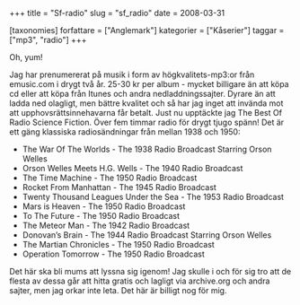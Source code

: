 +++
title = "Sf-radio"
slug = "sf_radio"
date = 2008-03-31

[taxonomies]
forfattare = ["Anglemark"]
kategorier = ["Kåserier"]
taggar = ["mp3", "radio"]
+++

Oh, yum!

Jag har prenumererat på musik i form av högkvalitets-mp3:or från emusic.com i drygt två år. 25-30 kr per album - mycket billigare än att köpa cd eller att köpa från Itunes och andra nedladdningssajter. Dyrare än att ladda ned olagligt, men bättre kvalitet och så har jag inget att invända mot att upphovsrättsinnehavarna får betalt. Just nu upptäckte jag The Best Of Radio Science Fiction. Över fem timmar radio för drygt tjugo spänn! Det är ett gäng klassiska radiosändningar från mellan 1938 och 1950:

* The War Of The Worlds - The 1938 Radio Broadcast Starring Orson Welles
* Orson Welles Meets H.G. Wells - The 1940 Radio Broadcast
* The Time Machine - The 1950 Radio Broadcast
* Rocket From Manhattan - The 1945 Radio Broadcast
* Twenty Thousand Leagues Under the Sea - The 1953 Radio Broadcast
* Mars is Heaven - The 1950 Radio Broadcast
* To The Future - The 1950 Radio Broadcast
* The Meteor Man - The 1942 Radio Broadcast
* Donovan’s Brain - The 1944 Radio Broadcast Starring Orson Welles
* The Martian Chronicles - The 1950 Radio Broadcast
* Operation Tomorrow - The 1950 Radio Broadcast

Det här ska bli mums att lyssna sig igenom! Jag skulle i och för sig tro att de flesta av dessa går att hitta gratis och lagligt via archive.org och andra sajter, men jag orkar inte leta. Det här är billigt nog för mig.
